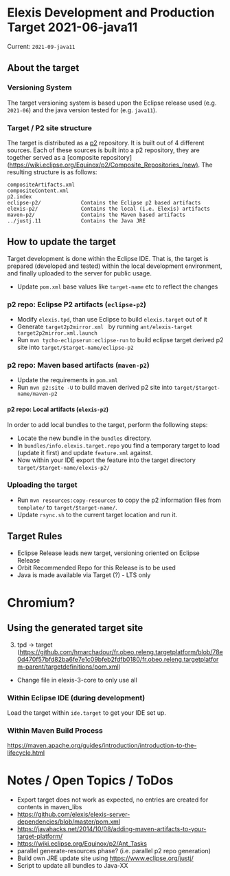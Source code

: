 # Elexis Development and Production Target 2021-06-java11

Current: `2021-09-java11` 

## About the target

### Versioning System

The target versioning system is based upon the Eclipse release used (e.g. `2021-06`) and the java version tested for (e.g. `java11`).

### Target / P2 site structure

The target is distributed as a [p2](https://www.eclipse.org/equinox/p2/) repository. It is built out of 4 different sources.  Each of these sources is built into a p2 repository, they are together served as a [composite repository](https://wiki.eclipse.org/Equinox/p2/Composite_Repositories_(new). The resulting structure is as follows:


	compositeArtifacts.xml	
	compositeContent.xml
	p2.index					
	eclipse-p2/				Contains the Eclipse p2 based artifacts
	elexis-p2/				Contains the local (i.e. Elexis) artifacts
	maven-p2/				Contains the Maven based artifacts
	../justj.11				Contains the Java JRE

## How to update the target

Target development is done within the Eclipse IDE. That is, the target is prepared (developed and tested) within
the local development environment, and finally uploaded to the server for public usage.

* Update `pom.xml` base values like `target-name` etc to reflect the changes

### p2 repo: Eclipse P2 artifacts (`eclipse-p2`)

* Modify `elexis.tpd`, than use Eclipse to build `elexis.target` out of it
* Generate `target2p2mirror.xml ` by running `ant/elexis-target target2p2mirror.xml.launch`
* Run `mvn tycho-eclipserun:eclipse-run` to build eclipse target derived p2 site into `target/$target-name/eclipse-p2` 

### p2 repo: Maven based artifacts (`maven-p2`)

* Update the requirements in `pom.xml`
* Run `mvn p2:site -U` to build maven derived p2 site into `target/$target-name/maven-p2`

#### p2 repo: Local artifacts (`elexis-p2`)

In order to add local bundles to the target, perform the following steps:

* Locate the new bundle in the `bundles` directory.
* In `bundles/info.elexis.target.repo` you find a temporary target to load (update it first) and update `feature.xml` against. 
* Now within your IDE export the feature into the target directory `target/$target-name/elexis-p2/`

### Uploading the target 

* Run `mvn resources:copy-resources` to copy the p2 information files from `template/` to `target/$target-name/`.
* Update `rsync.sh` to the current target location and run it.

## Target Rules

* Eclipse Release leads new target, versioning oriented on Eclipse Release
* Orbit Recommended Repo for this Release is to be used
* Java is made available via Target (?) - LTS only
# Chromium?


## Using the generated target site

3. tpd -> target (https://github.com/hmarchadour/fr.obeo.releng.targetplatform/blob/78e0d470f57bfd82ba6fe7e1c09bfeb2fdfb0180/fr.obeo.releng.targetplatform-parent/targetdefinitions/pom.xml)
* Change file in elexis-3-core to only use all 

### Within Eclipse IDE (during development)

Load the target within `ide.target` to get your IDE set up. 


### Within Maven Build Process

https://maven.apache.org/guides/introduction/introduction-to-the-lifecycle.html




# Notes / Open Topics / ToDos

* Export target does not work as expected, no entries are created for contents in maven_libs
* https://github.com/elexis/elexis-server-dependencies/blob/master/pom.xml
* https://javahacks.net/2014/10/08/adding-maven-artifacts-to-your-target-platform/
* https://wiki.eclipse.org/Equinox/p2/Ant_Tasks
* parallel generate-resources phase? (i.e. parallel p2 repo generation)
* Build own JRE update site using https://www.eclipse.org/justj/
* Script to update all bundles to Java-XX